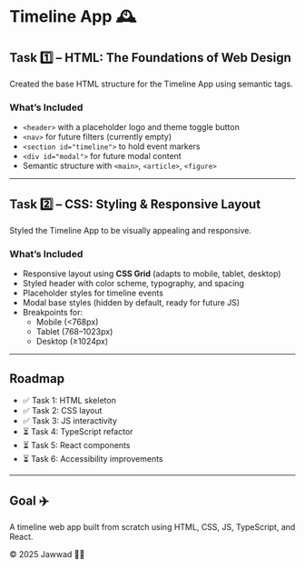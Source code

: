 # Timeline App 🕰️

## Task 1️⃣ – HTML: The Foundations of Web Design
Created the base HTML structure for the Timeline App using semantic tags.

### What’s Included
- `<header>` with a placeholder logo and theme toggle button
- `<nav>` for future filters (currently empty)
- `<section id="timeline">` to hold event markers
- `<div id="modal">` for future modal content
- Semantic structure with `<main>`, `<article>`, `<figure>`

---

## Task 2️⃣ – CSS: Styling & Responsive Layout
Styled the Timeline App to be visually appealing and responsive.

### What’s Included
- Responsive layout using **CSS Grid** (adapts to mobile, tablet, desktop)
- Styled header with color scheme, typography, and spacing
- Placeholder styles for timeline events
- Modal base styles (hidden by default, ready for future JS)
- Breakpoints for:
  - Mobile (<768px)
  - Tablet (768–1023px)
  - Desktop (≥1024px)

---

## Roadmap
- ✅ Task 1: HTML skeleton  
- ✅ Task 2: CSS layout  
- ✅ Task 3: JS interactivity  
- ⏳ Task 4: TypeScript refactor  
- ⏳ Task 5: React components  
- ⏳ Task 6: Accessibility improvements  

---

## Goal ✈️
A timeline web app built from scratch using HTML, CSS, JS, TypeScript, and React.

© 2025 Jawwad 👨‍💻
